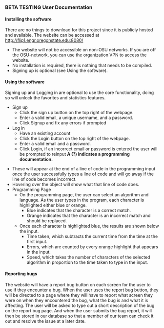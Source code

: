 ### BETA TESTING User Documentation

#### Installing the software
There are no things to download for this project since it is publicly hosted and available.
The website can be accessed at http://flip1.engr.oregonstate.edu:8080/
- The website will not be accessible on non-OSU networks. If you are off the OSU-network, you can use the organization VPN to access the website.
- No installation is required, there is nothing that needs to be compiled.
- Signing up is optional (see Using the software).

#### Using the software
Signing up and Logging in are optional to use the core functionality, doing so will unlock the favorites and statistics features.
* Sign up  
  * Click the sign up button on the top right of the webpage.   
  * Enter a valid email, a unique username, and a password.  
  * Click Signup and fix any errors if prompted  
* Log in  
  * Have an existing account  
  * Click the Login button on the top right of the webpage.   
  * Enter a valid email and a password.  
  * Click Login, if an incorrect email or password is entered the user will be prompted to reinput
**A (?) indicates a programming documentation.**
- These will appear at the end of a line of code in the programming input once the user successfully types a line of code and will go away if the line of code becomes incorrect.
- Hovering over the object will show what that line of code does.
- Programming Page
  - On the programming page, the user can select an algorithm and language. As the user types in the program, each character is highlighted either blue or orange.
    - Blue indicates that the character is a correct match.
    - Orange indicates that the character is an incorrect match and should be replaced.
  - Once each character is highlighted blue, the results are shown below the input.
    - Time taken, which subtracts the current time from the time at the first input.
    - Errors, which are counted by every orange highlight that appears in the input.
    - Speed, which takes the number of characters of the selected algorithm in proportion to the time taken to type in the input.
  
#### Reporting bugs
The website will have a report bug button on each screen for the user to use if they encounter a bug. When the user uses the report bug button, they will be directed to a page where they will have to report what screen they were on when they encountered the bug, what the bug is and what it is affecting. The user will be asked to type out a short description of the bug on the report bug page. And when the user submits the bug report, it will then be stored in our database so that a member of our team can check it out and resolve the issue at a later date.
